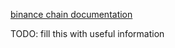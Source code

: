 [binance chain documentation](https://binance-chain.github.io/blockchain.html)

TODO: fill this with useful information

